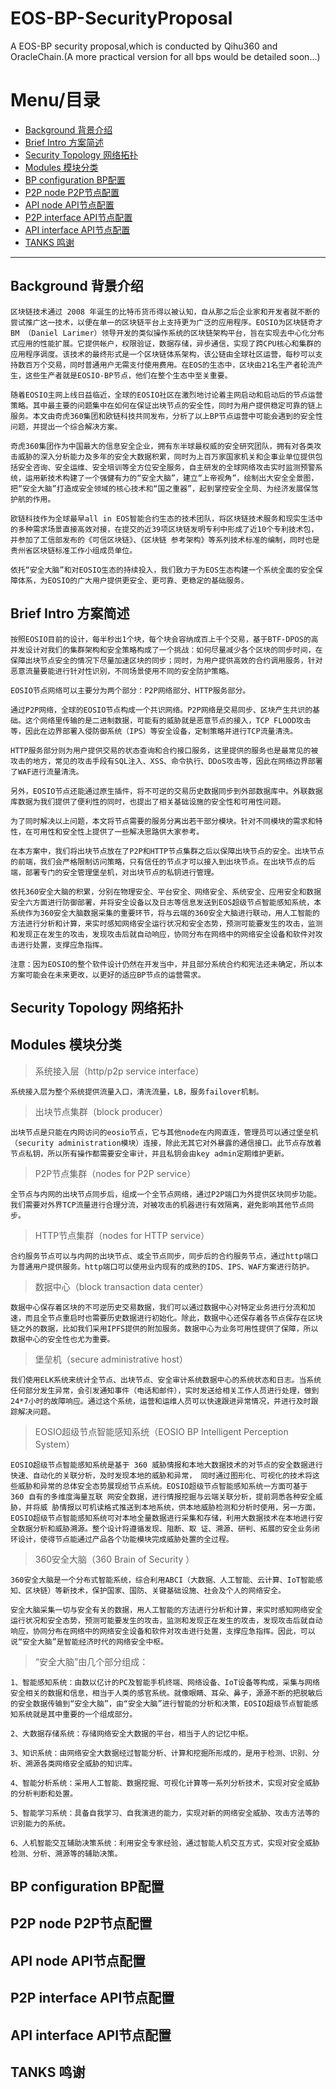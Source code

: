 # EOS-BP-SecurityProposal
A EOS-BP security proposal,which is conducted by Qihu360 and OracleChain.(A more practical version for all bps would be detailed soon...)

# Menu/目录
+ [Background  背景介绍](#1)
+ [Brief Intro  方案简述](#2)
+ [Security Topology  网络拓扑](#3)
+ [Modules  模块分类](#4)
+ [BP configuration  BP配置](#5)
+ [P2P node  P2P节点配置](#6)
+ [API node  API节点配置](#7)
+ [P2P interface  API节点配置](#8)
+ [API interface  API节点配置](#9)
+ [TANKS  鸣谢](#10)

------------------------------

<h2 id="1">Background  背景介绍</h2>

    区块链技术通过 2008 年诞生的比特币货币得以被认知，自从那之后企业家和开发者就不断的尝试推广这一技术，以便在单一的区块链平台上支持更为广泛的应用程序。EOSIO为区块链奇才 BM （Daniel Larimer）领导开发的类似操作系统的区块链架构平台，旨在实现去中心化分布式应用的性能扩展。它提供帐户，权限验证，数据存储，异步通信，实现了跨CPU核心和集群的应用程序调度。该技术的最终形式是一个区块链体系架构，该公链由全球社区运营，每秒可以支持数百万个交易，同时普通用户无需支付使用费用。在EOS的生态中，区块由21名生产者轮流产生，这些生产者就是EOSIO-BP节点，他们在整个生态中至关重要。

    随着EOSIO主网上线日益临近，全球的EOSIO社区在激烈地讨论着主网启动和启动后的节点运营策略。其中最主要的问题集中在如何在保证出块节点的安全性，同时为用户提供稳定可靠的链上服务。本文由奇虎360集团和欧链科技共同发布，分析了以上BP节点运营中可能会遇到的安全性问题，并提出一个综合解决方案。
    
    奇虎360集团作为中国最大的信息安全企业，拥有东半球最权威的安全研究团队，拥有对各类攻击威胁的深入分析能力及多年的安全大数据积累，同时为上百万家国家机关和企事业单位提供包括安全咨询、安全运维、安全培训等全方位安全服务，自主研发的全球网络攻击实时监测预警系统，运用新技术构建了一个强健有力的“安全大脑”，建立“上帝视角”，绘制出大安全全景图，把“安全大脑”打造成安全领域的核心技术和“国之重器”，起到掌控安全全局、为经济发展保驾护航的作用。

    欧链科技作为全球最早all in EOS智能合约生态的技术团队，将区块链技术服务和现实生活中的多种需求场景直接高效对接，在提交的近39项区块链发明专利中形成了近10个专利技术包，并参加了工信部发布的《可信区块链》、《区块链 参考架构》等系列技术标准的编制，同时也是贵州省区块链标准工作小组成员单位。
    
    依托“安全大脑”和对EOSIO生态的持续投入，我们致力于为EOS生态构建一个系统全面的安全保障体系，为EOSIO的广大用户提供更安全、更可靠、更稳定的基础服务。

<h2 id="2">Brief Intro  方案简述</h2>

    按照EOSIO目前的设计，每半秒出1个块，每个块会容纳成百上千个交易，基于BTF-DPOS的高并发设计对我们的集群架构和安全策略构成了一个挑战：如何尽量减少各个区块的同步时间，在保障出块节点安全的情况下尽量加速区块的同步；同时，为用户提供高效的合约调用服务，针对恶意流量要能进行针对性识别，不同场景使用不同的安全防护策略。
    
    EOSIO节点网络可以主要分为两个部分：P2P网络部分、HTTP服务部分。

    通过P2P网络，全球的EOSIO节点构成一个共识网络。P2P网络是交易同步、区块产生共识的基础。这个网络里传输的是二进制数据，可能有的威胁就是恶意节点的接入，TCP FLOOD攻击等，因此在边界部署入侵防御系统（IPS）等安全设备，定制策略并进行TCP流量清洗。

    HTTP服务部分则为用户提供交易的状态查询和合约接口服务，这里提供的服务也是最常见的被攻击的地方，常见的攻击手段有SQL注入、XSS、命令执行、DDoS攻击等，因此在网络边界部署了WAF进行流量清洗。

    另外，EOSIO节点还能通过原生插件，将不可逆的交易历史数据同步到外部数据库中。外联数据库数据为我们提供了便利性的同时，也提出了相关基础设施的安全性和可用性问题。

    为了同时解决以上问题，本文将节点需要的服务分离出若干部分模块。针对不同模块的需求和特性，在可用性和安全性上提供了一些解决思路供大家参考。
    
    在本方案中，我们将出块节点放在了P2P和HTTP节点集群之后以保障出块节点的安全。出块节点的前端，我们会严格限制访问策略，只有信任的节点才可以接入到出块节点。在出块节点的后端，部署专门的安全管理堡垒机，对出块节点的私钥进行管理。 

    依托360安全大脑的积累，分别在物理安全、平台安全、网络安全、系统安全、应用安全和数据安全六方面进行防御部署，并将安全设备以及日志等信息发送到EOS超级节点智能感知系统，本系统作为360安全大脑数据采集的重要环节，将与云端的360安全大脑进行联动，用人工智能的方法进行分析和计算，来实时感知网络安全运行状况和安全态势，预测可能要发生的攻击，监测和发现正在发生的攻击，发现攻击后就自动响应，协同分布在网络中的网络安全设备和软件对攻击进行处置，支撑应急指挥。

    注意：因为EOSIO的整个软件设计仍然在开发当中，并且部分系统合约和宪法还未确定，所以本方案可能会在未来更改，以更好的适应BP节点的运营需求。

<h2 id="3">Security Topology  网络拓扑</h2>

    
<h2 id="4">Modules  模块分类</h2>

> 系统接入层（http/p2p service interface）

    系统接入层为整个系统提供流量入口，清洗流量，LB，服务failover机制。

> 出块节点集群（block producer）

    出块节点是只能在内网访问的eosio节点，它与其他node在内网直连，管理员可以通过堡垒机（security administration模块）连接，除此无其它对外暴露的通信接口。此节点存放着节点私钥，所以所有操作都需要安全审计，并且私钥会由key admin定期维护更新。

> P2P节点集群（nodes for P2P service）

    全节点与内网的出块节点同步后，组成一个全节点网络，通过P2P端口为外提供区块同步功能。我们需要对外界TCP流量进行合理分流，对被攻击的机器进行有效隔离，避免影响其他节点同步。

> HTTP节点集群（nodes for HTTP service）

    合约服务节点可以与内网的出块节点、或全节点同步，同步后的合约服务节点，通过http端口为普通用户提供服务。http端口可以使用业内现有的成熟的IDS、IPS、WAF方案进行防护。

> 数据中心（block transaction data center）

    数据中心保存着区块的不可逆历史交易数据，我们可以通过数据中心对特定业务进行分流和加速，而且全节点重启时也需要历史数据进行初始化。除此，数据中心还保存着各节点保存在区块链之外的数据，比如我们采用IPFS提供的附加服务。数据中心为业务可用性提供了保障，所以数据中心的安全性也尤为重要。

> 堡垒机（secure administrative host）

    我们使用ELK系统来统计全节点、出块节点、安全审计系统数据中心的系统状态和日志。当系统任何部分发生异常，会引发通知事件（电话和邮件），实时发送给相关工作人员进行处理，做到24*7小时的故障响应。通过这个系统，运营和运维人员可以快速跟进异常情况，并进行及时跟踪解决问题。

> EOSIO超级节点智能感知系统（EOSIO BP Intelligent Perception System）

    EOSIO超级节点智能感知系统是基于 360 威胁情报和本地大数据技术的对节点的安全数据进行快速、自动化的关联分析，及时发现本地的威胁和异常， 同时通过图形化、可视化的技术将这些威胁和异常的总体安全态势展现给节点系统。EOSIO超级节点智能感知系统一方面可基于 360 自有的多维度海量互联 网安全数据，进行情报挖掘与云端关联分析，提前洞悉各种安全威胁，并将威 胁情报以可机读格式推送到本地系统，供本地威胁检测和分析时使用，另一方面，EOSIO超级节点智能感知系统可对本地全量数据进行采集和存储，利用大数据技术在本地进行安全数据分析和威胁溯源。整个设计将遵循发现、阻断、取 证、溯源、研判、拓展的安全业务闭环设计，使得节点能通过产品各个功能模块完成威胁处置的全过程。

> 360安全大脑（360 Brain of Security ）

    360安全大脑是一个分布式智能系统，综合利用ABCI（大数据、人工智能、云计算、IoT智能感知、区块链）等新技术，保护国家、国防、关键基础设施、社会及个人的网络安全。

    安全大脑采集一切与安全有关的数据，用人工智能的方法进行分析和计算，来实时感知网络安全运行状况和安全态势，预测可能要发生的攻击，监测和发现正在发生的攻击，发现攻击后就自动响应，协同分布在网络中的网络安全设备和软件对攻击进行处置，支撑应急指挥。因此，可以说“安全大脑”是智能经济时代的网络安全中枢。

> “安全大脑”由几个部分组成：	

    1、智能感知系统：由数以亿计的PC及智能手机终端、网络设备、IoT设备等构成，采集与网络安全相关的数据和信息，相当于人类的感官系统。就像眼睛、耳朵、鼻子，源源不断的把脱敏后的安全数据传输到“安全大脑”，由“安全大脑”进行智能的分析和决策，EOSIO超级节点智能感知系统就是其中重要的一个组成部分。

    2、大数据存储系统：存储网络安全大数据的平台，相当于人的记忆中枢。

    3、知识系统：由网络安全大数据经过智能分析、计算和挖掘所形成的，是用于检测、识别、分析、溯源各类网络安全威胁的知识库。

    4、智能分析系统：采用人工智能、数据挖掘、可视化计算等一系列分析技术，实现对安全威胁的分析判断和处置。

    5、智能学习系统：具备自我学习、自我演进的能力，实现对新的网络安全威胁、攻击方法等的识别能力的系统。

    6、人机智能交互辅助决策系统：利用安全专家经验，通过智能人机交互方式，实现对安全威胁检测、分析、溯源等的辅助决策。


<h2 id="5">BP configuration  BP配置</h2>
<h2 id="6">P2P node  P2P节点配置</h2>
<h2 id="7">API node  API节点配置</h2>
<h2 id="8">P2P interface  API节点配置</h2>
<h2 id="9">API interface  API节点配置</h2>
<h2 id="10">TANKS  鸣谢</h2>

